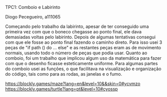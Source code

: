 TPC1: Comboio e Labirinto

Diogo Pecegueiro, a111065

Começando pelo trabalho da labirinto, apesar de ter conseguido uma primeira vez com que o boneco chegasse ao ponto final, ele dava demasiadas voltas pelo labirinto. Depois de algumas tentativas consegui com que ele fosse ao ponto final fazendo o caminho direto. Para isso usei 3 peças de "if path () do ... else" e as restantes peças eram as de movimento normais, usando todo o número de peças que podia usar.
Quanto ao comboio, foi um trabalho que implicou algum uso da matemática para fazer com que o desenho ficasse esteticamente uniforme. Para algumas partes do comboio usei as funções, o que facilitava na visualização e organização do código, tais como para as rodas, as janelas e o fumo. 

https://blockly.games/maze?lang=en&level=10&&skin=0#ycvmzo
https://blockly.games/turtle?lang=pt&level=10#cyossp

